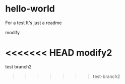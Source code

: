 # hello-world
For a test
It's just a readme


modify


<<<<<<< HEAD
modify2
=======
test branch2
>>>>>>> test-branch2
